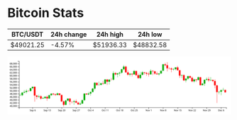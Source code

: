 # Bitcoin Stats

BTC/USDT|24h change|24h high|24h low|
|---|---|---|---|
|$49021.25|-4.57%|$51936.33|$48832.58|

<img src="./chart.svg">
